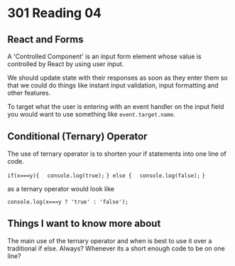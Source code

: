 # 301 Reading 04

## React and Forms

A 'Controlled Component' is an input form element whose value is controlled by React by using user input.

We should update state with their responses as soon as they enter them so that we could do things like instant input validation, input formatting and other features.

To target what the user is entering with an event handler on the input field you would want to use something like `event.target.name`.

## Conditional (Ternary) Operator

The use of ternary operator is to shorten your if statements into one line of code.

`if(x===y){`
`  console.log(true);`
`} else {`
`  console.log(false);`
`}`

as a ternary operator would look like

`console.log(x===y ? 'true' : 'false');`

## Things I want to know more about

The main use of the ternary operator and when is best to use it over a traditional if else. Always? Whenever its a short enough code to be on one line?
